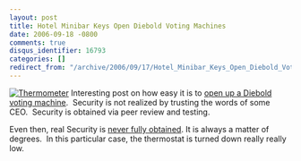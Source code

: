 ```yaml
---
layout: post
title: Hotel Minibar Keys Open Diebold Voting Machines
date: 2006-09-18 -0800
comments: true
disqus_identifier: 16793
categories: []
redirect_from: "/archive/2006/09/17/Hotel_Minibar_Keys_Open_Diebold_Voting_Machines.aspx/"
---
```


[![Thermometer](http://haacked.com/images/haacked_com/WindowsLiveWriter/HotelMinibarKeysOpenDieboldVotingMachine_AA6F/423004_thermometer_thumb%5B2%5D.jpg)](http://haacked.com/images/haacked_com/WindowsLiveWriter/HotelMinibarKeysOpenDieboldVotingMachine_AA6F/423004_thermometer%5B4%5D.jpg)
Interesting post on how easy it is to [open up a Diebold voting
machine](http://www.freedom-to-tinker.com/?p=1064).  Security is not
realized by trusting the words of some CEO.  Security is obtained via
peer review and testing.

Even then, real Security is [never fully
obtained](http://www.engadget.com/2004/09/14/kryptonite-evolution-2000-u-lock-hacked-by-a-bic-pen/).
It is always a matter of degrees.  In this particular case, the
thermostat is turned down really really low.


